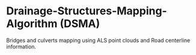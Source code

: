 # Drainage-Structures-Mapping-Algorithm (DSMA)
Bridges and culverts mapping using ALS point clouds and Road centerline information. 
